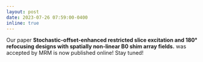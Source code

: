 ```yaml
---
layout: post
date: 2023-07-26 07:59:00-0400
inline: true
---
```

Our paper **Stochastic-offset-enhanced restricted slice excitation and 180° refocusing designs with spatially non-linear B0 shim array fields.** was accepted by MRM is now published online! Stay tuned!
<!-- 
[https://openaccess.thecvf.com/content/CVPR2023/papers/Wang_Semi-Supervised_Parametric_Real-World_Image_Harmonization_CVPR_2023_paper.pdf \[Paper\]][https://www.youtube.com/watch?v=SGAyDbJPyps \[Video\]][https://github.com/adobe/PIH \[Code\]][cvpr23_poster_8236.pdf \[Poster\]] -->

